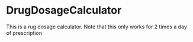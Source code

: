# DrugDosageCalculator
This is a rug dosage calculator. Note that this only works for 2 times a day of prescription
